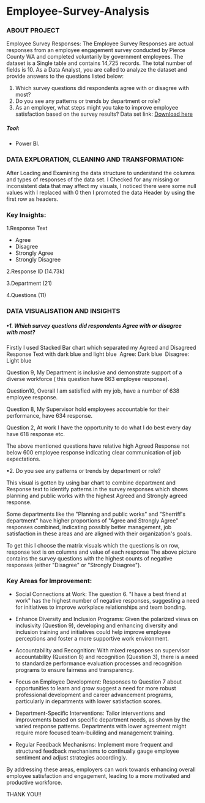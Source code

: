 # Employee-Survey-Analysis

### ABOUT PROJECT
Employee Survey Responses:
The Employee Survey Responses are actual responses from an employee engagement survey conducted by Pierce County WA and completed voluntarily by government employees. The dataset is a Single table and contains 14,725 records. The total number of fields is 10. As a Data Analyst, you are called to analyze the dataset and provide answers to the questions listed below:

1. Which survey questions did respondents agree with or disagree with most?
2. Do you see any patterns or trends by department or role?
3. As an employer, what steps might you take to improve employee satisfaction based on the survey results?
Data set link: [Download here](https://docs.google.com/spreadsheets/d/1nbhfp2ModgqDAPveYQG9CknRw2PYJQxbOTs3xSKOB)

##### Tool:
- Power BI.
 
### DATA EXPLORATION, CLEANING AND TRANSFORMATION:
After Loading and Examining the data structure to understand the columns and types of responses of the data set. I Checked for any missing or inconsistent data that may affect my visuals, I noticed there were some null values with I replaced with 0 then I promoted the data Header by using the first row as headers.
### Key Insights:

1.Response Text

- Agree
- Disagree
- Strongly Agree
- Strongly Disagree
  
2.Response ID (14.73k)

3.Department (21)

4.Questions (11)

### DATA VISUALISATION AND INSIGHTS



##### •1. Which survey questions did respondents Agree with or disagree with most?



Firstly I used Stacked Bar chart which separated my Agreed and Disagreed Response Text with dark blue and light blue
 Agree: Dark blue
 Disagree: Light blue
 
Question 9, My Department is inclusive and demonstrate support of a diverse workforce ( this question have 663 employee response).

Question10, Overall I am satisfied with my job, have a number of 638 employee response.

Question 8, My Supervisor hold employees accountable for their performance, have 634 response.

Question 2, At work I have the opportunity to do what I do best every day have 618 response etc.

The above mentioned questions have relative high Agreed Response not below 600 employee response indicating clear communication of job expectations.

•2. Do you see any patterns or trends by department or role?


This visual is gotten by using bar chart to combine department and Response text to identify patterns in the survey responses which shows planning and public works with the highest Agreed and Strongly agreed response.

Some departments like the "Planning and public works" and "Sherriff's department" have higher proportions of "Agree and Strongly Agree" responses combined, indicating possibly better management, job satisfaction in these areas and are aligned with their organization's goals.



To get this I choose the matrix visuals which the questions is on row, response text is on columns and value of each response
The above picture contains the survey questions with the highest counts of negative responses (either "Disagree" or "Strongly Disagree").
### Key Areas for Improvement:

- Social Connections at Work: The question 6. "I have a best friend at work" has the highest number of negative responses, suggesting a need for initiatives to improve workplace relationships and team bonding.

- Enhance Diversity and Inclusion Programs: Given the polarized views on inclusivity (Question 9), developing and enhancing diversity and inclusion training and initiatives could help improve employee perceptions and foster a more supportive work environment.

- Accountability and Recognition: With mixed responses on supervisor accountability (Question 8) and recognition (Question 3), there is a need to standardize performance evaluation processes and recognition programs to ensure fairness and transparency.

- Focus on Employee Development: Responses to Question 7 about opportunities to learn and grow suggest a need for more robust professional development and career advancement programs, particularly in departments with lower satisfaction scores.

- Department-Specific Interventions: Tailor interventions and improvements based on specific department needs, as shown by the varied response patterns. Departments with lower agreement might require more focused team-building and management training.

- Regular Feedback Mechanisms: Implement more frequent and structured feedback mechanisms to continually gauge employee sentiment and adjust strategies accordingly.
  
By addressing these areas, employers can work towards enhancing overall employee satisfaction and engagement, leading to a more motivated and productive workforce.


THANK YOU!!
